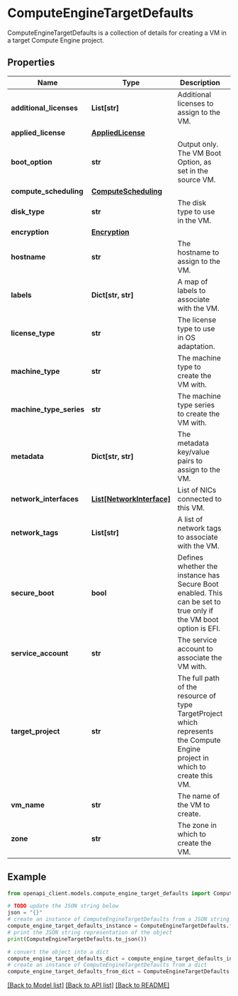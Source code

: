 # ComputeEngineTargetDefaults

ComputeEngineTargetDefaults is a collection of details for creating a VM in a target Compute Engine project.

## Properties

Name | Type | Description | Notes
------------ | ------------- | ------------- | -------------
**additional_licenses** | **List[str]** | Additional licenses to assign to the VM. | [optional] 
**applied_license** | [**AppliedLicense**](AppliedLicense.md) |  | [optional] 
**boot_option** | **str** | Output only. The VM Boot Option, as set in the source VM. | [optional] [readonly] 
**compute_scheduling** | [**ComputeScheduling**](ComputeScheduling.md) |  | [optional] 
**disk_type** | **str** | The disk type to use in the VM. | [optional] 
**encryption** | [**Encryption**](Encryption.md) |  | [optional] 
**hostname** | **str** | The hostname to assign to the VM. | [optional] 
**labels** | **Dict[str, str]** | A map of labels to associate with the VM. | [optional] 
**license_type** | **str** | The license type to use in OS adaptation. | [optional] 
**machine_type** | **str** | The machine type to create the VM with. | [optional] 
**machine_type_series** | **str** | The machine type series to create the VM with. | [optional] 
**metadata** | **Dict[str, str]** | The metadata key/value pairs to assign to the VM. | [optional] 
**network_interfaces** | [**List[NetworkInterface]**](NetworkInterface.md) | List of NICs connected to this VM. | [optional] 
**network_tags** | **List[str]** | A list of network tags to associate with the VM. | [optional] 
**secure_boot** | **bool** | Defines whether the instance has Secure Boot enabled. This can be set to true only if the VM boot option is EFI. | [optional] 
**service_account** | **str** | The service account to associate the VM with. | [optional] 
**target_project** | **str** | The full path of the resource of type TargetProject which represents the Compute Engine project in which to create this VM. | [optional] 
**vm_name** | **str** | The name of the VM to create. | [optional] 
**zone** | **str** | The zone in which to create the VM. | [optional] 

## Example

```python
from openapi_client.models.compute_engine_target_defaults import ComputeEngineTargetDefaults

# TODO update the JSON string below
json = "{}"
# create an instance of ComputeEngineTargetDefaults from a JSON string
compute_engine_target_defaults_instance = ComputeEngineTargetDefaults.from_json(json)
# print the JSON string representation of the object
print(ComputeEngineTargetDefaults.to_json())

# convert the object into a dict
compute_engine_target_defaults_dict = compute_engine_target_defaults_instance.to_dict()
# create an instance of ComputeEngineTargetDefaults from a dict
compute_engine_target_defaults_from_dict = ComputeEngineTargetDefaults.from_dict(compute_engine_target_defaults_dict)
```
[[Back to Model list]](../README.md#documentation-for-models) [[Back to API list]](../README.md#documentation-for-api-endpoints) [[Back to README]](../README.md)


